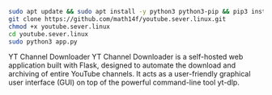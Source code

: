 ```bash
sudo apt update && sudo apt install -y python3 python3-pip && pip3 install yt-dlp --break-system-packages
git clone https://github.com/math14f/youtube.sever.linux.git
chmod +x youtube.sever.linux
cd youtube.sever.linux
sudo python3 app.py
```



YT Channel Downloader
YT Channel Downloader is a self-hosted web application built with Flask, designed to automate the download and archiving of entire YouTube channels. It acts as a user-friendly graphical user interface (GUI) on top of the powerful command-line tool yt-dlp.
